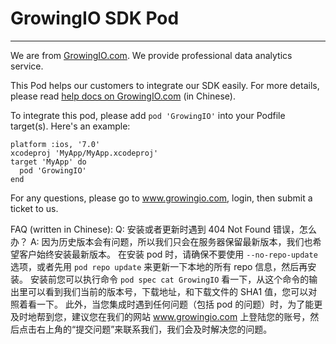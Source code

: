 GrowingIO SDK Pod
=================

-----------------

We are from [GrowingIO.com](http://growingio.com/). We provide professional data analytics service.

This Pod helps our customers to integrate our SDK easily. For more details, please read [help docs on GrowingIO.com](http://help.growingio.com/) (in Chinese).

To integrate this pod, please add `pod 'GrowingIO'` into your Podfile target(s). Here's an example:

    platform :ios, '7.0'
    xcodeproj 'MyApp/MyApp.xcodeproj'
    target 'MyApp' do
      pod 'GrowingIO'
    end

For any questions, please go to www.growingio.com, login, then submit a ticket to us.

FAQ (written in Chinese):
Q: 安装或者更新时遇到 404 Not Found 错误，怎么办？
A:
因为历史版本会有问题，所以我们只会在服务器保留最新版本，我们也希望客户始终安装最新版本。
在安装 pod 时，请确保不要使用 ```--no-repo-update``` 选项，或者先用 ```pod repo update``` 来更新一下本地的所有 repo 信息，然后再安装。
安装前您可以执行命令 ```pod spec cat GrowingIO``` 看一下，从这个命令的输出里可以看到我们当前的版本号，下载地址，和下载文件的 SHA1 值，您可以对照着看一下。
此外，当您集成时遇到任何问题（包括 pod 的问题）时，为了能更及时地帮到您，建议您在我们的网站 www.growingio.com 上登陆您的账号，然后点击右上角的“提交问题”来联系我们，我们会及时解决您的问题。

